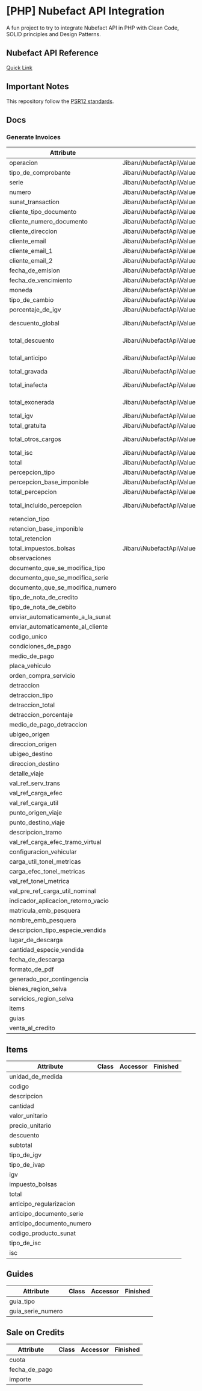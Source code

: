 # [PHP] Nubefact API Integration

A fun project to try to integrate Nubefact API in PHP with Clean Code, SOLID principles and Design Patterns.

## Nubefact API Reference

[Quick Link](https://www.nubefact.com/integracion)

## Important Notes

This repository follow the [PSR12 standards](https://www.php-fig.org/psr/psr-12/).

## Docs

### Generate Invoices

| Attribute                          | Class                                                              | Accessor                       | Finished           |
|------------------------------------|--------------------------------------------------------------------|:-------------------------------|:-------------------|
| operacion                          | Jibaru\NubefactApi\ValueObjects\Operations\Operation               | value()                        | :white_check_mark: |
| tipo_de_comprobante                | Jibaru\NubefactApi\ValueObjects\VoucherType\VoucherType            | value()                        | :white_check_mark: |
| serie                              | Jibaru\NubefactApi\ValueObjects\Series\Series                      | value()                        | :white_check_mark: |
| numero                             | Jibaru\NubefactApi\ValueObjects\Numbers\Number                     | value()                        | :white_check_mark: |
| sunat_transaction                  | Jibaru\NubefactApi\ValueObjects\SunatTransactions\SunatTransaction | value()                        | :white_check_mark: |
| cliente_tipo_documento             | Jibaru\NubefactApi\ValueObjects\Clients\Documents\Document         | type()                         | :white_check_mark: |
| cliente_numero_documento           | Jibaru\NubefactApi\ValueObjects\Clients\Documents\Document         | value()                        | :white_check_mark: |
| cliente_direccion                  | Jibaru\NubefactApi\ValueObjects\Clients\Addresses\Address          | value()                        | :white_check_mark: |
| cliente_email                      | Jibaru\NubefactApi\ValueObjects\Clients\Emails\Email               | value()                        | :white_check_mark: |
| cliente_email_1                    | Jibaru\NubefactApi\ValueObjects\Clients\Emails\Email               | value()                        | :white_check_mark: |
| cliente_email_2                    | Jibaru\NubefactApi\ValueObjects\Clients\Emails\Email               | value()                        | :white_check_mark: |
| fecha_de_emision                   | Jibaru\NubefactApi\ValueObjects\Dates\IssueDate                    | formattedValue()               | :white_check_mark: |
| fecha_de_vencimiento               | Jibaru\NubefactApi\ValueObjects\Dates\DueDate                      | formattedValue()               | :white_check_mark: |
| moneda                             | Jibaru\NubefactApi\ValueObjects\Currencies\Currency                | value()                        | :white_check_mark: |
| tipo_de_cambio                     | Jibaru\NubefactApi\ValueObjects\ExchangeRates\ExchangeRate         | value()                        | :white_check_mark: |
| porcentaje_de_igv                  | Jibaru\NubefactApi\ValueObjects\Fees\VoucherIGV                    | percentage()                   | :white_check_mark: |
| descuento_global                   | Jibaru\NubefactApi\ValueObjects\Amounts\InvoiceAmount              | globalDiscount()->value()      | :white_check_mark: |
| total_descuento                    | Jibaru\NubefactApi\ValueObjects\Amounts\InvoiceAmount              | totalDiscount()->value()       | :white_check_mark: |
| total_anticipo                     | Jibaru\NubefactApi\ValueObjects\Amounts\InvoiceAmount              | totalAdvance()->value()        | :white_check_mark: |
| total_gravada                      | Jibaru\NubefactApi\ValueObjects\Amounts\InvoiceAmount              | totalTaxed()->value()          | :white_check_mark: |
| total_inafecta                     | Jibaru\NubefactApi\ValueObjects\Amounts\InvoiceAmount              | totalUnaffected()->value()     | :white_check_mark: |
| total_exonerada                    | Jibaru\NubefactApi\ValueObjects\Amounts\InvoiceAmount              | totalExonerated()->value()     | :white_check_mark: |
| total_igv                          | Jibaru\NubefactApi\ValueObjects\Fees\VoucherIGV                    | value()                        | :white_check_mark: |
| total_gratuita                     | Jibaru\NubefactApi\ValueObjects\Amounts\InvoiceAmount              | totalFree()->value()           | :white_check_mark: |
| total_otros_cargos                 | Jibaru\NubefactApi\ValueObjects\Amounts\InvoiceAmount              | totalOtherCharges()->value()   | :white_check_mark: |
| total_isc                          | Jibaru\NubefactApi\ValueObjects\Fees\VoucherISC                    | value()                        | :white_check_mark: |
| total                              | Jibaru\NubefactApi\ValueObjects\Amounts\InvoiceAmount              | total()->value()               | :white_check_mark: |
| percepcion_tipo                    | Jibaru\NubefactApi\ValueObjects\Perceptions\Perception             | type()->value()                | :white_check_mark: |
| percepcion_base_imponible          | Jibaru\NubefactApi\ValueObjects\Perceptions\Perception             | taxBase()->value()             | :white_check_mark: |
| total_percepcion                   | Jibaru\NubefactApi\ValueObjects\Perceptions\Perception             | total()->value()               | :white_check_mark: |
| total_incluido_percepcion          | Jibaru\NubefactApi\ValueObjects\Perceptions\Perception             | totalWithPerception()->value() | :white_check_mark: |
| retencion_tipo                     |                                                                    |                                |                    |
| retencion_base_imponible           |                                                                    |                                |                    |
| total_retencion                    |                                                                    |                                |                    |
| total_impuestos_bolsas             | Jibaru\NubefactApi\ValueObjects\Fees\VoucherICBPER                 | value()                        | :white_check_mark: |
| observaciones                      |                                                                    |                                |                    |
| documento_que_se_modifica_tipo     |                                                                    |                                |                    |
| documento_que_se_modifica_serie    |                                                                    |                                |                    |
| documento_que_se_modifica_numero   |                                                                    |                                |                    |
| tipo_de_nota_de_credito            |                                                                    |                                |                    |
| tipo_de_nota_de_debito             |                                                                    |                                |                    |
| enviar_automaticamente_a_la_sunat  |                                                                    |                                |                    |
| enviar_automaticamente_al_cliente  |                                                                    |                                |                    |
| codigo_unico                       |                                                                    |                                |                    |
| condiciones_de_pago                |                                                                    |                                |                    |
| medio_de_pago                      |                                                                    |                                |                    |
| placa_vehiculo                     |                                                                    |                                |                    |
| orden_compra_servicio              |                                                                    |                                |                    |
| detraccion                         |                                                                    |                                |                    |
| detraccion_tipo                    |                                                                    |                                |                    |
| detraccion_total                   |                                                                    |                                |                    |
| detraccion_porcentaje              |                                                                    |                                |                    |
| medio_de_pago_detraccion           |                                                                    |                                |                    |
| ubigeo_origen                      |                                                                    |                                |                    |
| direccion_origen                   |                                                                    |                                |                    |
| ubigeo_destino                     |                                                                    |                                |                    |
| direccion_destino                  |                                                                    |                                |                    |
| detalle_viaje                      |                                                                    |                                |                    |
| val_ref_serv_trans                 |                                                                    |                                |                    |
| val_ref_carga_efec                 |                                                                    |                                |                    |
| val_ref_carga_util                 |                                                                    |                                |                    |
| punto_origen_viaje                 |                                                                    |                                |                    |
| punto_destino_viaje                |                                                                    |                                |                    |
| descripcion_tramo                  |                                                                    |                                |                    |
| val_ref_carga_efec_tramo_virtual   |                                                                    |                                |                    |
| configuracion_vehicular            |                                                                    |                                |                    |
| carga_util_tonel_metricas          |                                                                    |                                |                    |
| carga_efec_tonel_metricas          |                                                                    |                                |                    |
| val_ref_tonel_metrica              |                                                                    |                                |                    |
| val_pre_ref_carga_util_nominal     |                                                                    |                                |                    |
| indicador_aplicacion_retorno_vacio |                                                                    |                                |                    |
| matricula_emb_pesquera             |                                                                    |                                |                    |
| nombre_emb_pesquera                |                                                                    |                                |                    |
| descripcion_tipo_especie_vendida   |                                                                    |                                |                    |
| lugar_de_descarga                  |                                                                    |                                |                    |
| cantidad_especie_vendida           |                                                                    |                                |                    |
| fecha_de_descarga                  |                                                                    |                                |                    |
| formato_de_pdf                     |                                                                    |                                |                    |
| generado_por_contingencia          |                                                                    |                                |                    |
| bienes_region_selva                |                                                                    |                                |                    |
| servicios_region_selva             |                                                                    |                                |                    |
| items                              |                                                                    |                                |                    |
| guias                              |                                                                    |                                |                    |
| venta_al_credito                   |                                                                    |                                |                    |

## Items

| Attribute                 | Class | Accessor | Finished |
|---------------------------|-------|:---------|:---------|
| unidad_de_medida          |       |          |          |
| codigo                    |       |          |          |
| descripcion               |       |          |          |
| cantidad                  |       |          |          |
| valor_unitario            |       |          |          |
| precio_unitario           |       |          |          |
| descuento                 |       |          |          |
| subtotal                  |       |          |          |
| tipo_de_igv               |       |          |          |
| tipo_de_ivap              |       |          |          |
| igv                       |       |          |          |
| impuesto_bolsas           |       |          |          |
| total                     |       |          |          |
| anticipo_regularizacion   |       |          |          |
| anticipo_documento_serie  |       |          |          |
| anticipo_documento_numero |       |          |          |
| codigo_producto_sunat     |       |          |          |
| tipo_de_isc               |       |          |          |
| isc                       |       |          |          |

## Guides

| Attribute         | Class | Accessor | Finished |
|-------------------|-------|:---------|:---------|
| guia_tipo         |       |          |          |
| guia_serie_numero |       |          |          |

## Sale on Credits

| Attribute     | Class | Accessor | Finished |
|---------------|-------|:---------|:---------|
| cuota         |       |          |          |
| fecha_de_pago |       |          |          |
| importe       |       |          |          |
